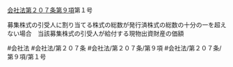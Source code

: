 [会社法第２０７条第９項](会社法＿＿＿＿第２０７条第９項)第１号

募集株式の引受人に割り当てる株式の総数が発行済株式の総数の十分の一を超えない場合　当該募集株式の引受人が給付する現物出資財産の価額


#会社法
#会社法/第２０７条
#会社法/第２０７条/第９項
#会社法/第２０７条/第９項/第１号
